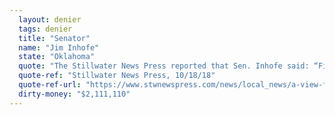 ```yaml
---
  layout: denier
  tags: denier
  title: "Senator"
  name: "Jim Inhofe"
  state: "Oklahoma"
  quote: "The Stillwater News Press reported that Sen. Inhofe said: “First of all, we’ve never argued, climate has always been changing ... All evidence is there. We’re talking about scriptural evidence, we’re talking about scientific evidence ... You can’t argue with climate change because it’s always been changing.\""
  quote-ref: "Stillwater News Press, 10/18/18"
  quote-ref-url: "https://www.stwnewspress.com/news/local_news/a-view-from-d-c-sen-jim-inhofe-weighs-in/article_a840e333-7c5a-5d5c-b916-a711f04bb742.html"
  dirty-money: "$2,111,110"
---
```

